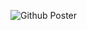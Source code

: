 ![Github Poster](https://github.com/user-attachments/assets/7e5ae670-97f3-422d-883c-7637254dffc4) <br>








